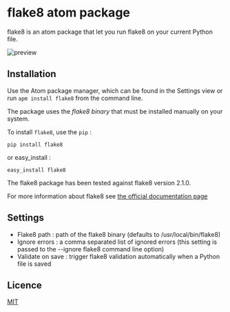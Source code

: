 # flake8 atom package

flake8 is an atom package that let you run flake8 on your current Python file.

![preview](https://raw.github.com/julozi/atom-flake8/master/preview.png)

## Installation

Use the Atom package manager, which can be found in the Settings view or
run `apm install flake8` from the command line.

The package uses the *flake8 binary* that must be installed manually on your system.

To install `flake8`, use the `pip` :

`pip install flake8`

or easy_install :

`easy_install flake8`

The flake8 package has been tested against flake8 version 2.1.0.

For more information about flake8 see [the official documentation page](http://flake8.readthedocs.org/en/2.0/)

## Settings

- Flake8 path : path of the flake8 binary (defaults to /usr/local/bin/flake8)
- Ignore errors : a comma separated list of ignored errors (this setting is passed to the --ignore flake8 command line option)
- Validate on save : trigger flake8 validation automatically when a Python file is saved

## Licence

[MIT](http://opensource.org/licenses/MIT)
